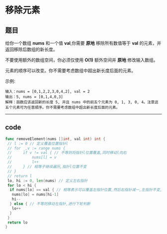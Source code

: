 # 移除元素

## 题目

给你一个数组 **nums** 和一个值 **val**,你需要 **原地** 移除所有数值等于 **val** 的元素，并返回移除后数组的新长度。

不要使用额外的数组空间，你必须仅使用 **O(1)** 额外空间并 **原地** 修改输入数组。

元素的顺序可以改变。你不需要考虑数组中超出新长度后面的元素。

示例:

```text
输入：nums = [0,1,2,2,3,0,4,2], val = 2
输出：5, nums = [0,1,4,0,3]
解释：函数应该返回新的长度 5, 并且 nums 中的前五个元素为 0, 1, 3, 0, 4。注意这五个元素可为任意顺序。你不需要考虑数组中超出新长度后面的元素。
```

---

## code

```go
func removeElement(nums []int, val int) int {
 // l := 0 // 定义覆盖位置指针l
 // for _,v := range nums {
 //     if v != val { // 不等则将指针l位置覆盖,同时移动l向右
 //         nums[l] = v
 //         l++
 //     } // 相等子继续遍历,指针l位置不变
 // }
 // return l
 lo, hi := 0, len(nums) // 定义左右指针
 for lo < hi {
  if nums[lo] == val { // 相等表示可以覆盖左指针位置,然后右指针减一,左指针不变,下轮继续判断
   nums[lo] = nums[hi-1]
   hi--
  } else { // 不等则移动左指针,进行下轮判断
   lo++
  }
 }
 return lo
}


```
